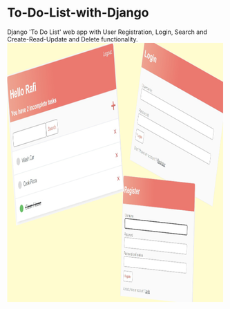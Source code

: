 # To-Do-List-with-Django
Django 'To Do List' web app with User Registration, Login, Search and Create-Read-Update and Delete functionality.
<img src="https://github.com/Shariar-Rafi/To-Do-List-with-Django/blob/main/to_do_list_with_django_img.png" alt="Girl in a jacket" width="500" height="600">

